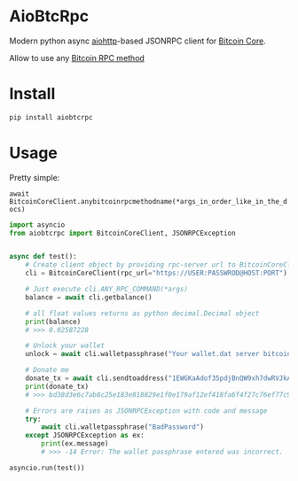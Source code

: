 # AioBtcRpc

Modern python async [aiohttp](https://github.com/aio-libs/aiohttp )-based JSONRPC client 
for [Bitcoin Core](https://github.com/bitcoin/bitcoin ). 

Allow to use any [Bitcoin RPC method](https://developer.bitcoin.org/reference/rpc/)



# Install
```bash
pip install aiobtcrpc
```

# Usage
Pretty simple: 

`await BitcoinCoreClient.anybitcoinrpcmethodname(*args_in_order_like_in_the_docs)`
```python
import asyncio
from aiobtcrpc import BitcoinCoreClient, JSONRPCException


async def test():
    # Create client object by providing rpc-server url to BitcoinCoreClient class
    cli = BitcoinCoreClient(rpc_url="https://USER:PASSWROD@HOST:PORT")

    # Just execute cli.ANY_RPC_COMMAND(*args)
    balance = await cli.getbalance()

    # all float values returns as python decimal.Decimal object
    print(balance)
    # >>> 0.02587228

    # Unlock your wallet
    unlock = await cli.walletpassphrase("Your wallet.dat server bitcoin password", 10)

    # Donate me
    donate_tx = await cli.sendtoaddress("1EWGKaAdof35pdjBnQW9xh7dwRVJkA8vUR", 0.01)
    print(donate_tx)
    # >>> bd38d3e6c7ab8c25e183e818829e1f0e179af12ef418fa6f4f27c76ef77c924

    # Errors are raises as JSONRPCException with code and message
    try:
        await cli.walletpassphrase("BadPassword")
    except JSONRPCException as ex:
        print(ex.message)
        # >>> -14 Error: The wallet passphrase entered was incorrect.

asyncio.run(test())
```